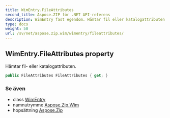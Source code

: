 ```yaml
---
title: WimEntry.FileAttributes
second_title: Aspose.ZIP för .NET API-referens
description: WimEntry fast egendom. Hämtar fil eller katalogattributen.
type: docs
weight: 50
url: /sv/net/aspose.zip.wim/wimentry/fileattributes/
---
```

## WimEntry.FileAttributes property

Hämtar fil- eller katalogattributen.

```csharp
public FileAttributes FileAttributes { get; }
```

### Se även

* class [WimEntry](../)
* namnutrymme [Aspose.Zip.Wim](../../wimentry/)
* hopsättning [Aspose.Zip](../../../)



